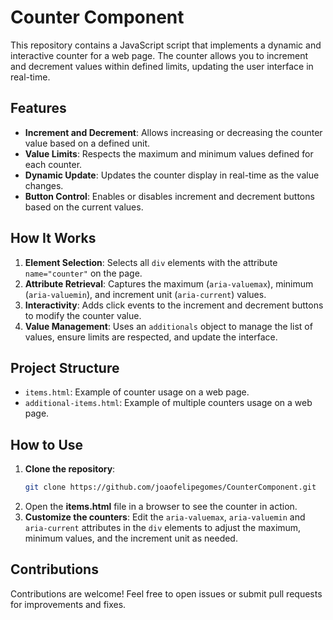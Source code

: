# Counter Component

This repository contains a JavaScript script that implements a dynamic and interactive counter for a web page. The counter allows you to increment and decrement values within defined limits, updating the user interface in real-time.

## Features

- **Increment and Decrement**: Allows increasing or decreasing the counter value based on a defined unit.
- **Value Limits**: Respects the maximum and minimum values defined for each counter.
- **Dynamic Update**: Updates the counter display in real-time as the value changes.
- **Button Control**: Enables or disables increment and decrement buttons based on the current values.

## How It Works

1. **Element Selection**: Selects all `div` elements with the attribute `name="counter"` on the page.
2. **Attribute Retrieval**: Captures the maximum (`aria-valuemax`), minimum (`aria-valuemin`), and increment unit (`aria-current`) values.
3. **Interactivity**: Adds click events to the increment and decrement buttons to modify the counter value.
4. **Value Management**: Uses an `additionals` object to manage the list of values, ensure limits are respected, and update the interface.

## Project Structure

- `items.html`: Example of counter usage on a web page.
- `additional-items.html`: Example of multiple counters usage on a web page.

## How to Use

1. **Clone the repository**:
   ```bash
   git clone https://github.com/joaofelipegomes/CounterComponent.git
2. Open the **items.html** file in a browser to see the counter in action.
3. **Customize the counters**: Edit the `aria-valuemax`, `aria-valuemin` and `aria-current` attributes in the `div` elements to adjust the maximum, minimum values, and the increment unit as needed.

## Contributions
Contributions are welcome! Feel free to open issues or submit pull requests for improvements and fixes.

